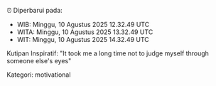 ⏰ Diperbarui pada:
- WIB: Minggu, 10 Agustus 2025 12.32.49 UTC
- WITA: Minggu, 10 Agustus 2025 13.32.49 UTC
- WIT: Minggu, 10 Agustus 2025 14.32.49 UTC

Kutipan Inspiratif:
"It took me a long time not to judge myself through someone else's eyes"


Kategori: motivational

